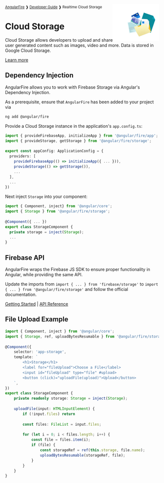 <img align="right" width="30%" src="images/storage-illo_1x.png">

<small>
<a href="https://github.com/angular/angularfire">AngularFire</a> &#10097; <a href="../README.md#developer-guide">Developer Guide</a> &#10097; Realtime Cloud Storage
</small>

# Cloud Storage

Cloud Storage allows developers to upload and share user generated content such as images, video and more. Data is stored in Google Cloud Storage. 

[Learn more](https://firebase.google.com/docs/storage)

## Dependency Injection

AngularFire allows you to work with Firebase Storage via Angular's Dependency Injection.

As a prerequisite, ensure that `AngularFire` has been added to your project via
```bash
ng add @angular/fire
```

Provide a Cloud Storage instance in the application's `app.config.ts`:

```ts
import { provideFirebaseApp, initializeApp } from '@angular/fire/app';
import { provideStorage, getStorage } from '@angular/fire/storage';

export const appConfig: ApplicationConfig = {
  providers: [
    provideFirebaseApp(() => initializeApp({ ... })),
    provideStorage(() => getStorage()),
    ...
  ],
  ...
})
```

Next inject `Storage` into your component:

```ts
import { Component, inject} from '@angular/core';
import { Storage } from '@angular/fire/storage';

@Component({ ... })
export class StorageComponent {
  private storage = inject(Storage);
  ...
}
```

## Firebase API

AngularFire wraps the Firebase JS SDK to ensure proper functionality in Angular, while providing the same API.

Update the imports from `import { ... } from 'firebase/storage'` to `import { ... } from '@angular/fire/storage'` and follow the official documentation.

[Getting Started](https://firebase.google.com/docs/storage/web/start) | [API Reference](https://firebase.google.com/docs/reference/js/storage)

## File Upload Example

```ts
import { Component, inject } from '@angular/core';
import { Storage, ref, uploadBytesResumable } from '@angular/fire/storage';

@Component({
    selector: 'app-storage',
    template: `
        <h1>Storage</h1>
        <label for="fileUpload">Choose a File</label>
        <input id="fileUpload" type="file" #upload>
        <button (click)="uploadFile(upload)">Upload</button>
    `,
})
export class StorageComponent {
    private readonly storage: Storage = inject(Storage);

    uploadFile(input: HTMLInputElement) {
        if (!input.files) return

        const files: FileList = input.files;

        for (let i = 0; i < files.length; i++) {
            const file = files.item(i);
            if (file) {
                const storageRef = ref(this.storage, file.name);
                uploadBytesResumable(storageRef, file);
            }
        }
    }
}
```